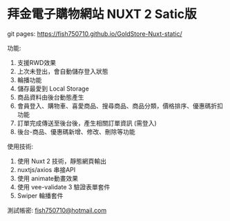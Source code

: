 # 拜金電子購物網站 NUXT 2 Satic版
git pages: https://fish750710.github.io/GoldStore-Nuxt-static/

功能:
1. 支援RWD效果
2. 上次未登出，會自動儲存登入狀態
3. 輪播功能
4. 儲存最愛到 Local Storage
5. 商品資料由後台動態產生
7. 會員登入、購物車、喜愛商品、搜尋商品、商品分類，價格排序、優惠碼折扣功能
8. 訂單完成傳送至後台後，產生相關訂單資訊 (需登入)
9. 後台-商品、優惠碼新增、修改、刪除等功能

使用技術:
1. 使用 Nuxt 2 技術，靜態網頁輸出
3. nuxtjs/axios 串接API
4. 使用 animate動畫效果
5. 使用 vee-validate 3 驗證表單套件
6. Swiper 輪播套件

測試帳密: fish750710@hotmail.com
